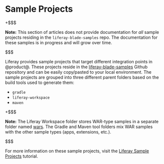 # Sample Projects [](id=sample-modules)

+$$$

**Note:** This section of articles does not provide documentation for *all*
sample projects residing in the `liferay-blade-samples` repo. The documentation
for these samples is in progress and will grow over time.

$$$

Liferay provides sample projects that target different integration points in
@product@. These projects reside in the
[liferay-blade-samples](https://github.com/liferay/liferay-blade-samples)
Github repository and can be easily copy/pasted to your local environment. The
sample projects are grouped into three different parent folders based on the
build tools used to generate them:

- `gradle`
- `liferay-workspace`
- `maven`

+$$$

**Note:** The Liferay Workspace folder stores WAR-type samples in a separate
folder named
[wars](https://github.com/liferay/liferay-blade-samples/tree/7.1/liferay-workspace/wars).
The Gradle and Maven tool folders mix WAR samples with the other sample types
(apps, extensions, etc.).

$$$

For more information on these sample projects, visit the 
[Liferay Sample Projects](/develop/tutorials/-/knowledge_base/7-0/liferay-sample-modules)
tutorial.
